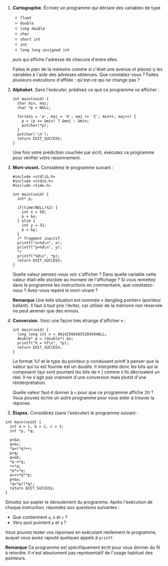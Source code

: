 1. **Cartographie.** Écrivez un programme qui déclare des variables de type

   - `float`
   - `double`
   - `long double`
   - `char`
   - `short int`
   - `int`
   - `long long unsigned int`

   puis qui affiche l'adresse de chacune d'entre elles.

   

   Faites le plan de la mémoire comme si c'était une avenue et placez-y les variables à l'aide des adresses obtenues. Que constatez-vous ? Faites plusieurs exécutions d'affilée : qu'est-ce qui ne change pas ?

2. **Alphabet.** Sans l'exécuter, prédisez ce que ce programme va afficher :

   ```
   int main(void) {
     char min, maj;
     char *p = NULL;
    
     for(min = 'a', maj = 'A'; maj <= 'Z'; min++, maj++) {
       p = (p == &min) ? &maj : &min;
       putchar(*p);
     }
     putchar('\n');
     return EXIT_SUCCESS;
   }
   ```

   Une fois votre prédiction couchée par écrit, exécutez ce programme pour vérifier votre raisonnement.

   

3. **Mort-vivant.** Considérez le programme suivant :

   ```
   #include <stdlib.h>
   #include <stdio.h>
   #include <time.h>
    
   int main(void) {
     int* p;
    
     if(time(NULL)%2) {
       int x = 59;
       p = &x;
     } else {
       int y = 31;
       p = &y;
     }
     /* fragment inactif
     printf("x=%d\n", x);
     printf("y=%d\n", y);
     */
     printf("%d\n", *p);
     return EXIT_SUCCESS;
   }
   ```

   Quelle valeur pensez-vous voir s'afficher ? Dans quelle variable cette valeur était-elle stockée au moment de l'affichage ? Si vous remettez dans le programme les instructions en commentaire, que constatez-vous ? Avez-vous repéré le mort-vivant ?

   

   **Remarque** Une telle situation est nommée « dangling pointer» (pointeur ballant). Il faut à tout prix l'éviter, car utiliser de la mémoire non réservée ne peut amener que des ennuis.

4. **Conversion.** Voici une façon très étrange d'afficher `π` :

   ```
   int main(void) {
     long long int n = 4614256656552045848LL;
     double* p = (double*) &n;
     printf("π = %f\n", *p);
     return EXIT_SUCCESS;
   }
   ```

   Le format %f et le type du pointeur p conduisent printf à penser que la valeur qui lui est fournie est un double. Il interprète donc les bits qui la composent (qui sont pourtant les bits de n ) comme s'ils décrivaient un réel. Il ne s'agit pas vraiment d'une conversion mais plutôt d'une réinterprétation.

   

   Quelle valeur faut-il donner à `n` pour que ce programme affiche 2π ? Vous pouvez écrire un autre programme pour vous aider à trouver la réponse.

5.  **Étapes.** Considérez (sans l'exécuter) le programme suivant :

   ```
   int main(void) {
     int a = 1, b = 2, c = 3;
     int *p, *q;
    
     p=&a;
     q=&c;
     *p=(*q)++;
     p=q;
     q=&b;
     *p-=*q;
     ++*q;
     *p*=*q;
     a=++*q**p;
     p=&a;
     *q=*p/(*q);
     return EXIT_SUCCESS;
   }
   ```

   Simulez sur papier le déroulement du programme. Après l'exécution de chaque instruction, répondez aux questions suivantes :

   - Que contiennent `a`, `b` et `c` ?
   - Vers quoi pointent `p` et `q` ?

   

   Vous pouvez tester vos réponses en exécutant réellement le programme, auquel vous aurez rajouté quelques appels à `printf`.

   **Remarque** Ce programme est spécifiquement écrit pour vous donner du fil à retordre. Il n'est absolument pas représentatif de l'usage habituel des pointeurs.